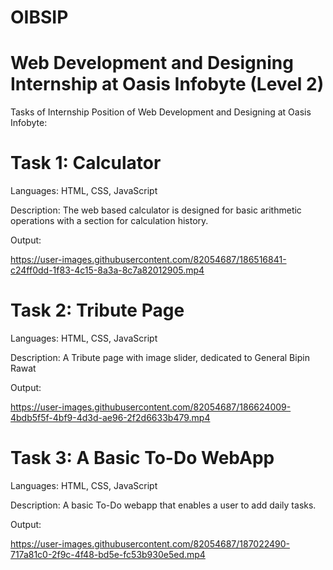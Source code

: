 # OIBSIP
# Web Development and Designing Internship at Oasis Infobyte (Level 2)
Tasks of Internship Position of Web Development and Designing at Oasis Infobyte:

# Task 1: Calculator
Languages: HTML, CSS, JavaScript

Description: The web based calculator is designed for basic arithmetic operations with a section for calculation history.

Output: 

https://user-images.githubusercontent.com/82054687/186516841-c24ff0dd-1f83-4c15-8a3a-8c7a82012905.mp4


# Task 2: Tribute Page
Languages: HTML, CSS, JavaScript

Description: A Tribute page with image slider, dedicated to General Bipin Rawat

Output: 

https://user-images.githubusercontent.com/82054687/186624009-4bdb5f5f-4bf9-4d3d-ae96-2f2d6633b479.mp4


# Task 3: A Basic To-Do WebApp
Languages: HTML, CSS, JavaScript

Description: A basic To-Do webapp that enables a user to add daily tasks.

Output: 

https://user-images.githubusercontent.com/82054687/187022490-717a81c0-2f9c-4f48-bd5e-fc53b930e5ed.mp4
